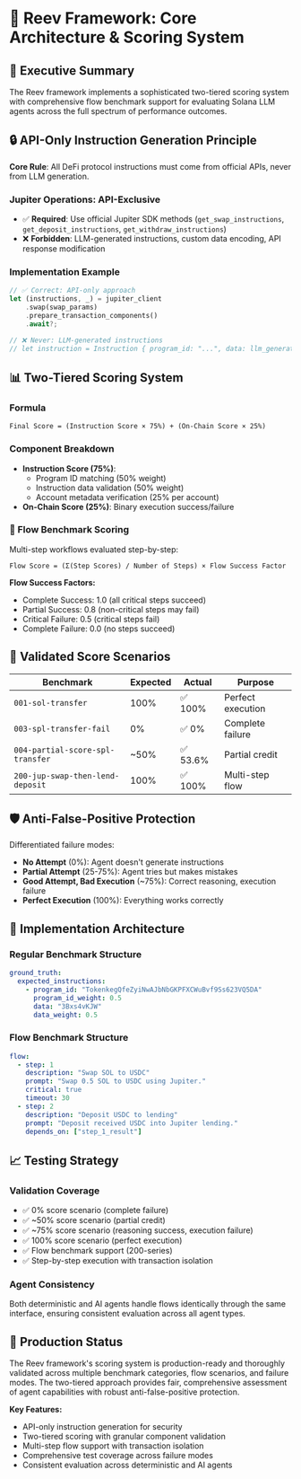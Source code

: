 # 🌊 Reev Framework: Core Architecture & Scoring System

## 🎯 Executive Summary

The Reev framework implements a sophisticated two-tiered scoring system with comprehensive flow benchmark support for evaluating Solana LLM agents across the full spectrum of performance outcomes.

## 🔒 API-Only Instruction Generation Principle

**Core Rule**: All DeFi protocol instructions must come from official APIs, never from LLM generation.

### Jupiter Operations: API-Exclusive
- ✅ **Required**: Use official Jupiter SDK methods (`get_swap_instructions`, `get_deposit_instructions`, `get_withdraw_instructions`)
- ❌ **Forbidden**: LLM-generated instructions, custom data encoding, API response modification

### Implementation Example
```rust
// ✅ Correct: API-only approach
let (instructions, _) = jupiter_client
    .swap(swap_params)
    .prepare_transaction_components()
    .await?;

// ❌ Never: LLM-generated instructions
// let instruction = Instruction { program_id: "...", data: llm_generated_data };
```

## 📊 Two-Tiered Scoring System

### Formula
```
Final Score = (Instruction Score × 75%) + (On-Chain Score × 25%)
```

### Component Breakdown
- **Instruction Score (75%)**: 
  - Program ID matching (50% weight)
  - Instruction data validation (50% weight)
  - Account metadata verification (25% per account)
- **On-Chain Score (25%)**: Binary execution success/failure

### 🌊 Flow Benchmark Scoring
Multi-step workflows evaluated step-by-step:

```
Flow Score = (Σ(Step Scores) / Number of Steps) × Flow Success Factor
```

**Flow Success Factors:**
- Complete Success: 1.0 (all critical steps succeed)
- Partial Success: 0.8 (non-critical steps may fail)
- Critical Failure: 0.5 (critical steps fail)
- Complete Failure: 0.0 (no steps succeed)

## 🧪 Validated Score Scenarios

| Benchmark | Expected | Actual | Purpose |
|-----------|----------|---------|---------|
| `001-sol-transfer` | 100% | ✅ 100% | Perfect execution |
| `003-spl-transfer-fail` | 0% | ✅ 0% | Complete failure |
| `004-partial-score-spl-transfer` | ~50% | ✅ 53.6% | Partial credit |
| `200-jup-swap-then-lend-deposit` | 100% | ✅ 100% | Multi-step flow |

## 🛡️ Anti-False-Positive Protection

Differentiated failure modes:
- **No Attempt** (0%): Agent doesn't generate instructions
- **Partial Attempt** (25-75%): Agent tries but makes mistakes
- **Good Attempt, Bad Execution** (~75%): Correct reasoning, execution failure
- **Perfect Execution** (100%): Everything works correctly

## 🔧 Implementation Architecture

### Regular Benchmark Structure
```yaml
ground_truth:
  expected_instructions:
    - program_id: "TokenkegQfeZyiNwAJbNbGKPFXCWuBvf9Ss623VQ5DA"
      program_id_weight: 0.5
      data: "3Bxs4vKJW"
      data_weight: 0.5
```

### Flow Benchmark Structure
```yaml
flow:
  - step: 1
    description: "Swap SOL to USDC"
    prompt: "Swap 0.5 SOL to USDC using Jupiter."
    critical: true
    timeout: 30
  - step: 2
    description: "Deposit USDC to lending"
    prompt: "Deposit received USDC into Jupiter lending."
    depends_on: ["step_1_result"]
```

## 📈 Testing Strategy

### Validation Coverage
- ✅ 0% score scenario (complete failure)
- ✅ ~50% score scenario (partial credit)
- ✅ ~75% score scenario (reasoning success, execution failure)
- ✅ 100% score scenario (perfect execution)
- ✅ Flow benchmark support (200-series)
- ✅ Step-by-step execution with transaction isolation

### Agent Consistency
Both deterministic and AI agents handle flows identically through the same interface, ensuring consistent evaluation across all agent types.

## 🎯 Production Status

The Reev framework's scoring system is production-ready and thoroughly validated across multiple benchmark categories, flow scenarios, and failure modes. The two-tiered approach provides fair, comprehensive assessment of agent capabilities with robust anti-false-positive protection.

**Key Features:**
- API-only instruction generation for security
- Two-tiered scoring with granular component validation
- Multi-step flow support with transaction isolation
- Comprehensive test coverage across failure modes
- Consistent evaluation across deterministic and AI agents
